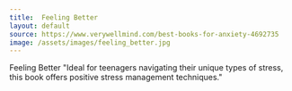 ```yaml
---
title:  Feeling Better
layout: default
source: https://www.verywellmind.com/best-books-for-anxiety-4692735
image: /assets/images/feeling_better.jpg
---
```


Feeling Better
"Ideal for teenagers navigating their unique types of stress, this book offers positive stress management techniques."
